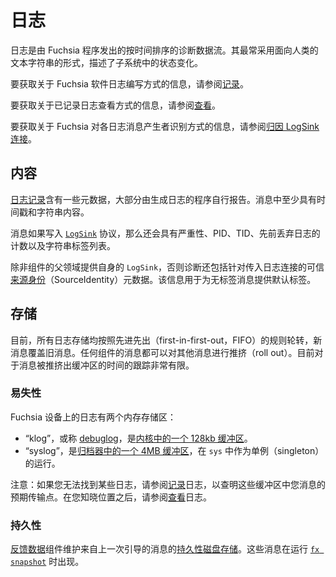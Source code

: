 <!--
# Logs
 -->
# 日志

<!--
Logs are time-ordered streams of diagnostic data emitted by Fuchsia programs.
They most commonly take the form of human-oriented text strings describing
changes to state in a subsystem.
 -->
日志是由 Fuchsia 程序发出的按时间排序的诊断数据流。其最常采用面向人类的文本字符串的形式，描述了子系统中的状态变化。

<!--
See [Recording] for information about how Fuchsia software writes logs.
 -->
要获取关于 Fuchsia 软件日志编写方式的信息，请参阅[记录][Recording]。

<!--
See [Viewing] for information about how to view the recorded logs.
 -->
要获取关于已记录日志查看方式的信息，请参阅[查看][Viewing]。

<!--
See [Attributing LogSink connections] for information about how Fuchsia identifies
the producer of each log message.
 -->
要获取关于 Fuchsia 对各日志消息产生者识别方式的信息，请参阅[归因 LogSink 连接][Attributing LogSink connections]。

<!--
## Contents
 -->
## 内容

<!--
[Log records][LogMessage] have a few pieces of metadata, mostly self-reported by
the programs that generate the logs. At minimum, messages have a timestamp and
string contents.
 -->
[日志记录][LogMessage]含有一些元数据，大部分由生成日志的程序自行报告。消息中至少具有时间戳和字符串内容。

<!--
If a message is written to the [`LogSink`] protocol it also has a severity, a
PID, a TID, a count of prior dropped logs, and a list of string tags.
 -->
消息如果写入 [`LogSink`] 协议，那么还会具有严重性、PID、TID、先前丢弃日志的计数以及字符串标签列表。

<!--
Unless a component's parent realm provides its own `LogSink`, diagnostics also
includes trusted [SourceIdentity] metadata for incoming log connections. This
information is used to provide a default tag for messages without tags.
 -->
除非组件的父领域提供自身的 `LogSink`，否则诊断还包括针对传入日志连接的可信[来源身份][SourceIdentity]（SourceIdentity）元数据。该信息用于为无标签消息提供默认标签。

<!--
## Storage
 -->
## 存储

<!--
Currently all log stores are rotated on a first-in-first-out (FIFO) basis, with
newer messages overwriting older ones. Messages from any component can roll out
messages from any other component. There is currently very limited tracking of
when messages are rolled out of their buffers.
 -->
目前，所有日志存储均按照先进先出（first-in-first-out，FIFO）的规则轮转，新消息覆盖旧消息。任何组件的消息都可以对其他消息进行推挤（roll out）。目前对于消息被推挤出缓冲区的时间的跟踪非常有限。

<!--
### Volatile
 -->
### 易失性

<!--
There are two in-memory stores for logs on a Fuchsia device:
 -->
Fuchsia 设备上的日志有两个内存存储区：

<!--
*   The "klog" or [debuglog], which is a [128kb buffer in the kernel].
*   The "syslog" which is a [4MB buffer in the Archivist] that runs as a
    singleton in `sys`.
 -->
*   “klog”，或称 [debuglog]，是[内核中的一个 128kb 缓冲区][128kb buffer in the kernel]。
*   “syslog”，是[归档器中的一个 4MB 缓冲区][4MB buffer in the Archivist]，在 `sys` 中作为单例（singleton）的运行。

<!--
Note: If you can't find some logs, see [Recording] logs to find out which of
these buffers is the intended point of transit for your message. See [Viewing]
logs once you know the location.
 -->
注意：如果您无法找到某些日志，请参阅[记录][Recording]日志，以查明这些缓冲区中您消息的预期传输点。在您知晓位置之后，请参阅[查看][Viewing]日志。

<!--
### Persistent
 -->
### 持久性

<!--
The [feedback data] component maintains a [persistent disk store] of messages
from the previous boot. These messages appear when running [`fx snapshot`].
 -->
[反馈数据][feedback data]组件维护来自上一次引导的消息的[持久性磁盘存储][persistent disk store]。这些消息在运行 [`fx snapshot`] 时出现。

[LogMessage]: https://fuchsia.dev/reference/fidl/fuchsia.logger#LogMessage
[`LogSink`]: https://fuchsia.dev/reference/fidl/fuchsia.logger#LogSink
[SourceIdentity]: https://fuchsia.dev/reference/fidl/fuchsia.sys.internal#SourceIdentity
[debuglog]: /reference/kernel_objects/debuglog.md
[128kb buffer in the kernel]: /zircon/kernel/lib/debuglog/debuglog.cc
[4MB buffer in the archivist]: /src/diagnostics/archivist/src/logs/mod.rs
[Recording]: /development/diagnostics/logs/recording.md
[Viewing]: /development/diagnostics/logs/viewing.md
[feedback data]: /src/developer/forensics/feedback_data
[persistent disk store]: /src/developer/forensics/feedback_data/system_log_recorder/system_log_recorder.h
[`fx snapshot`]: /src/developer/forensics/snapshot/README.md
[Attributing LogSink connections]: /concepts/components/diagnostics/logs/attribution.md
